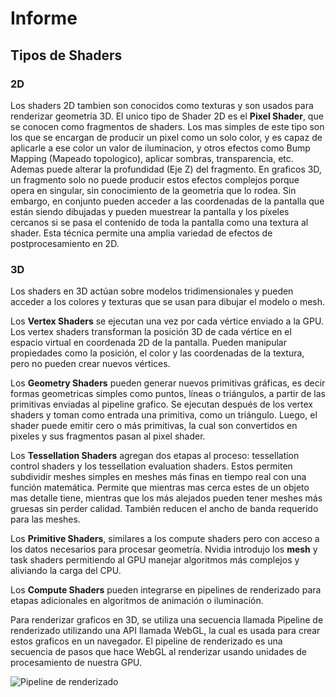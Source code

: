 # Informe

## Tipos de Shaders

### 2D

Los shaders 2D tambien son conocidos como texturas y son usados para renderizar geometria 3D.
El unico tipo de Shader 2D es el **Pixel Shader**, que se conocen como fragmentos de shaders. Los mas simples de este tipo son
los que se encargan de producir un pixel como un solo color, y es capaz de aplicarle a ese color un valor de iluminacion, y otros efectos como
Bump Mapping (Mapeado topologico), aplicar sombras, transparencia, etc. Ademas puede alterar la profundidad (Eje Z) del fragmento.
En graficos 3D, un fragmento solo no puede producir estos efectos complejos porque opera en singular, sin conocimiento de la geometria que lo rodea.
Sin embargo, en conjunto pueden acceder a las coordenadas de la pantalla que están siendo dibujadas y pueden muestrear la pantalla y los píxeles cercanos
si se pasa el contenido de toda la pantalla como una textura al shader. Esta técnica permite una amplia variedad de efectos de postprocesamiento en 2D.

### 3D

Los shaders en 3D actúan sobre modelos tridimensionales y pueden acceder a los colores y texturas que se usan para dibujar el modelo o mesh.

Los **Vertex Shaders** se ejecutan una vez por cada vértice enviado a la GPU.
Los vertex shaders transforman la posición 3D de cada vértice en el espacio virtual en coordenada 2D de la pantalla.
Pueden manipular propiedades como la posición, el color y las coordenadas de la textura, pero no pueden crear nuevos vértices.

Los **Geometry Shaders** pueden generar nuevos primitivas gráficas, es decir formas geometricas simples como puntos, líneas o triángulos,
a partir de las primitivas enviadas al pipeline grafico. Se ejecutan después de los vertex shaders y toman como entrada una primitiva, como un triángulo.
Luego, el shader puede emitir cero o más primitivas, la cual son convertidos en pixeles y sus fragmentos pasan al pixel shader.

Los **Tessellation Shaders** agregan dos etapas al proceso: tessellation control shaders y los tessellation evaluation shaders.
Estos permiten subdividir meshes simples en meshes más finas en tiempo real con una función matemática.
Permite que mientras mas cerca estes de un objeto mas detalle tiene, mientras que los más alejados pueden tener meshes más gruesas sin perder calidad.
También reducen el ancho de banda requerido para las meshes.

Los **Primitive Shaders**, similares a los compute shaders pero con acceso a los datos necesarios para procesar geometría.
Nvidia introdujo los **mesh** y task shaders permitiendo al GPU manejar algoritmos más complejos y aliviando la carga del CPU.

Los **Compute Shaders**  pueden integrarse en pipelines de renderizado para etapas adicionales en algoritmos de animación o iluminación.

Para renderizar graficos en 3D, se utiliza una secuencia llamada Pipeline de renderizado utilizando una API llamada WebGL,
la cual es usada para crear estos graficos en un navegador. El pipeline de renderizado es una secuencia de pasos que hace WebGL al renderizar usando 
unidades de procesamiento de nuestra GPU.

![Pipeline de renderizado]("rendering_pipeline.png")
